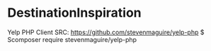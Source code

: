 # DestinationInspiration

Yelp PHP Client 
SRC: https://github.com/stevenmaguire/yelp-php
$ Scomposer require stevenmaguire/yelp-php
